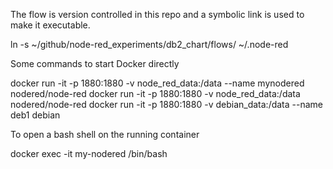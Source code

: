 The flow is version controlled in this repo and a symbolic link is used to make it executable.

ln -s ~/github/node-red_experiments/db2_chart/flows/  ~/.node-red


Some commands to start Docker directly

docker run -it -p 1880:1880 -v node_red_data:/data --name mynodered nodered/node-red
docker run -it -p 1880:1880 -v node_red_data:/data nodered/node-red
docker run -it -p 1880:1880 -v debian_data:/data --name deb1 debian


To open a bash shell on the running container

docker exec -it my-nodered /bin/bash


